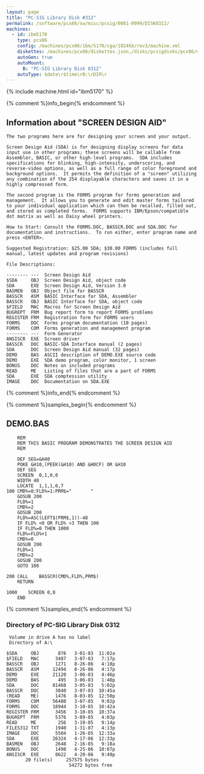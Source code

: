 ```yaml
---
layout: page
title: "PC-SIG Library Disk #312"
permalink: /software/pcx86/sw/misc/pcsig/0001-0999/DISK0312/
machines:
  - id: ibm5170
    type: pcx86
    config: /machines/pcx86/ibm/5170/cga/1024kb/rev3/machine.xml
    diskettes: /machines/pcx86/diskettes.json,/disks/pcsigdisks/pcx86/diskettes.json
    autoGen: true
    autoMount:
      B: "PC-SIG Library Disk 0312"
    autoType: $date\r$time\rB:\rDIR\r
---
```


{% include machine.html id="ibm5170" %}

{% comment %}info_begin{% endcomment %}

## Information about "SCREEN DESIGN AID"

    The two programs here are for designing your screen and your output.
    
    Screen Design Aid (SDA) is for designing display screens for data
    input use in other programs; these screens will be callable from
    Assembler, BASIC, or other high-level programs.  SDA includes
    specifications for blinking, high-intensity, underscoring, and
    reverse-video options, as well as a full range of color foreground and
    background options.  It permits the definition of a "screen" utilizing
    any combination of the 254 displayable characters and saves it in a
    highly compressed form.
    
    The second program is the FORMS program for forms generation and
    management.  It allows you to generate and edit master forms tailored
    to your individual application which can then be recalled, filled out,
    and stored as completed forms.  FORMS supports IBM/Epson/compatible
    dot matrix as well as Daisy wheel printers.
    
    How to Start: Consult the FORMS.DOC, BASSCR.DOC and SDA.DOC for
    documentation and instructions.  To run either, enter program name and
    press <ENTER>.
    
    Suggested Registration: $25.00 SDA; $30.00 FORMS (includes full
    manual, latest updates and program revisions)
    
    File Descriptions:
    
    -------- ---  Screen Design Aid
    $SDA     OBJ  Screen Design Aid, object code
    SDA      EXE  Screen Design Aid, Version 3.0
    BASMEN   OBJ  Object file for BASSCR
    BASSCR   ASM  BASIC Interface for SDA, Assembler
    BASSCR   OBJ  BASIC Interface for SDA, object code
    $FIELD   MAC  Macros for Screen Design Aid
    BUGREPT  FRM  Bug report form to report FORMS problems
    REGISTER FRM  Registration form for FORMS users
    FORMS    DOC  Forms program documentation (10 pages)
    FORMS    COM  Forms generation and management program
    -------- ---  Form Generator
    ANSISCR  EXE  Screen driver
    BASSCR   DOC  BASIC-SDA Interface manual (2 pages)
    SDA      DOC  Screen Design Aid manual (32 pages)
    DEMO     BAS  ASCII description of DEMO.EXE source code
    DEMO     EXE  SDA demo program, color monitor, 1 screen
    BONUS    DOC  Notes on included programs
    READ     ME   Listing of files that are a part of FORMS
    SDA      EXE  SDA comptession utility
    IMAGE    DOC  Documentation on SDA.EXE
{% comment %}info_end{% endcomment %}

{% comment %}samples_begin{% endcomment %}

## DEMO.BAS

```bas
	REM
	REM	THIS BASIC PROGRAM DEMONSTRATES	THE SCREEN DESIGN AID
	REM

	DEF SEG=&H40
	POKE &H10,(PEEK(&H10) AND &H0CF) OR &H10
	DEF SEG
	SCREEN	0,1,0,0
	WIDTH 40
	LOCATE	1,1,1,6,7
100	CMD%=0:FLD%=1:PRM$="       "
	GOSUB 200
	FLD%=1
	CMD%=2
	GOSUB 200
	FLD%=ASC(LEFT$(PRM$,1))-48
	IF FLD%	<0 OR FLD% >3 THEN 100
	IF FLD%=0 THEN 1000
	FLD%=FLD%+1
	CMD%=0
	GOSUB 200
	FLD%=1
	CMD%=2
	GOSUB 200
	GOTO 100

200	CALL	BASSCR(CMD%,FLD%,PRM$)
	RETURN

1000	SCREEN 0,0
	END
```

{% comment %}samples_end{% endcomment %}

### Directory of PC-SIG Library Disk 0312

     Volume in drive A has no label
     Directory of A:\

    $SDA     OBJ       876   3-01-83  11:02a
    $FIELD   MAC      3487   3-07-83   7:17p
    BASSCR   OBJ      1271   8-26-86   4:18p
    BASSCR   ASM     12494   8-26-86   4:17p
    DEMO     EXE     21120   3-06-83   4:46p
    DEMO     BAS       495   3-06-83   1:40p
    SDA      DOC     81468   3-05-83   5:02p
    BASSCR   DOC      3840   3-07-83  10:45a
    (READ    ME)      1476   8-03-85  12:50p
    FORMS    COM     56480   3-07-85   9:02p
    FORMS    DOC     18944   3-10-85  10:42a
    REGISTER FRM      3456   3-10-85  10:37a
    BUGREPT  FRM      5376   3-09-85   4:03p
    READ     ME        256   3-10-85   9:14p
    FILES312 TXT      1940   1-31-87   4:13p
    IMAGE    DOC      5504   1-26-85  12:33a
    SDA      EXE     26324   4-17-86  12:33p
    BASMEN   OBJ      2648   2-16-85   9:18a
    BONUS    DOC      1498   4-25-86  10:07p
    ANSISCR  EXE      8622   4-20-86   9:49p
           20 file(s)     257575 bytes
                           54272 bytes free
